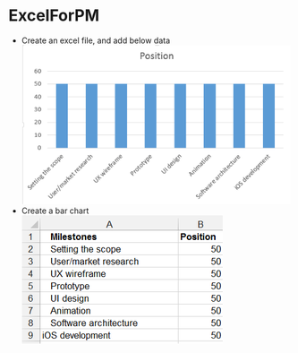 # ExcelForPM

- Create an excel file, and add below data
![](https://github.com/DavidKou/ExcelForPM/blob/main/images/c1.png)
- Create a bar chart
![](https://github.com/DavidKou/ExcelForPM/blob/main/images/d1.png)

